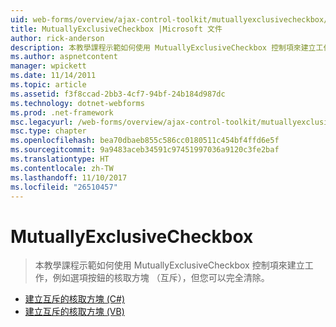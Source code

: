 ```yaml
---
uid: web-forms/overview/ajax-control-toolkit/mutuallyexclusivecheckbox/index
title: MutuallyExclusiveCheckbox |Microsoft 文件
author: rick-anderson
description: 本教學課程示範如何使用 MutuallyExclusiveCheckbox 控制項來建立工作，例如選項按鈕的核取方塊 （互斥），但可以是...
ms.author: aspnetcontent
manager: wpickett
ms.date: 11/14/2011
ms.topic: article
ms.assetid: f3f8ccad-2bb3-4cf7-94bf-24b184d987dc
ms.technology: dotnet-webforms
ms.prod: .net-framework
msc.legacyurl: /web-forms/overview/ajax-control-toolkit/mutuallyexclusivecheckbox
msc.type: chapter
ms.openlocfilehash: bea70dbaeb855c586cc0180511c454bf4ffd6e5f
ms.sourcegitcommit: 9a9483aceb34591c97451997036a9120c3fe2baf
ms.translationtype: HT
ms.contentlocale: zh-TW
ms.lasthandoff: 11/10/2017
ms.locfileid: "26510457"
---
```

<a name="mutuallyexclusivecheckbox"></a>MutuallyExclusiveCheckbox
====================
> 本教學課程示範如何使用 MutuallyExclusiveCheckbox 控制項來建立工作，例如選項按鈕的核取方塊 （互斥），但您可以完全清除。


- [建立互斥的核取方塊 (C#)](creating-mutually-exclusive-checkboxes-cs.md)
- [建立互斥的核取方塊 (VB)](creating-mutually-exclusive-checkboxes-vb.md)
